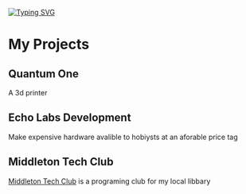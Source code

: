 [![Typing SVG](https://readme-typing-svg.demolab.com?font=Fira+Code&pause=1000&color=9D3FF7&width=435&lines=+Hi+there%2C+I'm+Henry)](https://git.io/typing-svg)
# My Projects
## Quantum One
A 3d printer
## Echo Labs Development
Make expensive hardware avalible to hobiysts at an aforable price tag

## Middleton Tech Club
[Middleton Tech Club](https://github.com/middleton-tech-club) is a programing club for my local libbary
